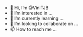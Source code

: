- 👋 Hi, I’m @ViniTJB
- 👀 I’m interested in ...
- 🌱 I’m currently learning ...
- 💞️ I’m looking to collaborate on ...
- 📫 How to reach me ...

<!---
ViniTJB/ViniTJB is a ✨ special ✨ repository because its `README.md` (this file) appears on your GitHub profile.
You can click the Preview link to take a look at your changes.
--->
